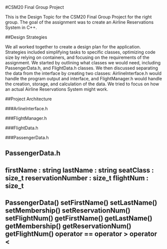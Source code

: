 #CSM20 Final Group Project

This is the Design Topic for the CSM20 Final Group Project for the right group. The goal of the assignment was to create an Airline Reservations System in C++. 

##Design Strategies

We all worked together to create a design plan for the application. Strategies included simplifying tasks to specific classes, optimizing code size by relying on containers, and focusing on the requirements of the assignment. We started by outlining what classes we would need, including PassengerData.h, and FlightData.h classes. We then discussed separating the data from the interface by creating two classes: AirlineInterface.h would handle the program output and interface, and FlightManager.h would handle the creation, storage, and calculation of the data. We tried to focus on how an actual Airline Reservations System might work. 

##Project Architecture

###ArlineInterface.h

###FlightManager.h

###FlightData.h

###PassengerData.h

PassengerData.h
---------------
firstName : string
lastName : string
seatClass : size_t
reservationNumber : size_t
flightNum : size_t
------------------
PassengerData()
setFirstName()
setLastName()
setMembership()
setReservationNum()
setFlightNum()
getFirstName()
getLastName()
getMembership()
getReservationNum()
getFlightNum()
operator ==
operator >
operator <
-----------------
